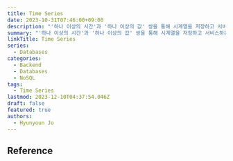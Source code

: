 ```yaml
---
title: Time Series
date: 2023-10-31T07:46:00+09:00
description: "'하나 이상의 시간'과 '하나 이상의 값' 쌍을 통해 시계열을 저장하고 서비스하는데 최적화된 소프트웨어 시스템"
summary: "'하나 이상의 시간'과 '하나 이상의 값' 쌍을 통해 시계열을 저장하고 서비스하는데 최적화된 소프트웨어 시스템"
linkTitle: Time Series
series:
  - Databases
categories:
  - Backend
  - Databases
  - NoSQL
tags:
  - Time Series
lastmod: 2023-12-10T04:37:54.046Z
draft: false
featured: true
authors:
  - Hyunyoun Jo
---
```


## Reference
